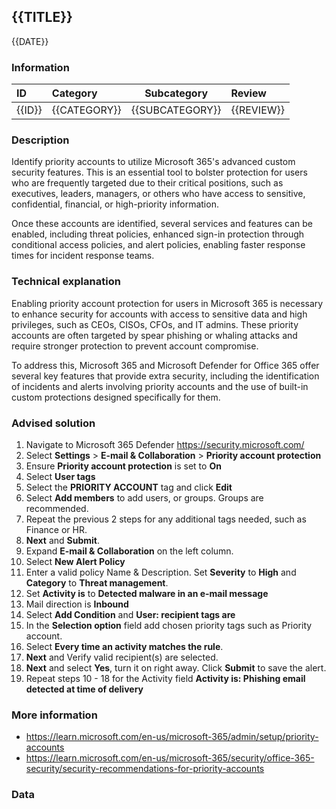 ## {{TITLE}}

{{DATE}}

###  Information

| ID     | Category     | Subcategory     | Review     |
| :----- | :----------- | --------------- | :--------- |
| {{ID}} | {{CATEGORY}} | {{SUBCATEGORY}} | {{REVIEW}} |

### Description

Identify priority accounts to utilize Microsoft 365's advanced custom security features. This is an essential tool to bolster protection for users who are frequently targeted due to their critical positions, such as executives, leaders, managers, or others who have access to sensitive, confidential, financial, or high-priority information.

Once these accounts are identified, several services and features can be enabled, including threat policies, enhanced sign-in protection through conditional access policies, and alert policies, enabling faster response times for incident response teams.

### Technical explanation

Enabling priority account protection for users in Microsoft 365 is necessary to enhance security for accounts with access to sensitive data and high privileges, such as CEOs, CISOs, CFOs, and IT admins. These priority accounts are often targeted by spear phishing or whaling attacks and require stronger protection to prevent account compromise.

To address this, Microsoft 365 and Microsoft Defender for Office 365 offer several key features that provide extra security, including the identification of incidents and alerts involving priority accounts and the use of built-in custom protections designed specifically for them.

### Advised solution

1. Navigate to Microsoft 365 Defender https://security.microsoft.com/
2. Select **Settings** > **E-mail & Collaboration** > **Priority account protection**
3. Ensure **Priority account protection** is set to **On**
4. Select **User tags**
5. Select the **PRIORITY ACCOUNT** tag and click **Edit**
6. Select **Add members** to add users, or groups. Groups are recommended.
7. Repeat the previous 2 steps for any additional tags needed, such as Finance or HR.
8. **Next** and **Submit**.
9. Expand **E-mail & Collaboration** on the left column.
10. Select **New Alert Policy**
11. Enter a valid policy Name & Description. Set **Severity** to **High** and **Category** to **Threat management**.
12. Set **Activity is** to **Detected malware in an e-mail message**
13. Mail direction is **Inbound**
14. Select **Add Condition** and **User: recipient tags are**
15. In the **Selection option** field add chosen priority tags such as Priority account.
16. Select **Every time an activity matches the rule**.
17. **Next** and Verify valid recipient(s) are selected.
18. **Next** and select **Yes**, turn it on right away. Click **Submit** to save the alert.
19. Repeat steps 10 - 18 for the Activity field **Activity is: Phishing email detected at time of delivery**

### More information

- https://learn.microsoft.com/en-us/microsoft-365/admin/setup/priority-accounts
- https://learn.microsoft.com/en-us/microsoft-365/security/office-365-security/security-recommendations-for-priority-accounts

### Data